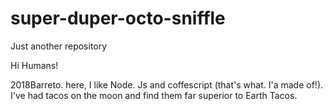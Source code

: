 # super-duper-octo-sniffle
Just another repository



Hi Humans!

2018Barreto. here, I like Node. Js and coffescript (that's what. I'a made of!). I've had tacos on the moon and find them far superior to Earth Tacos.
